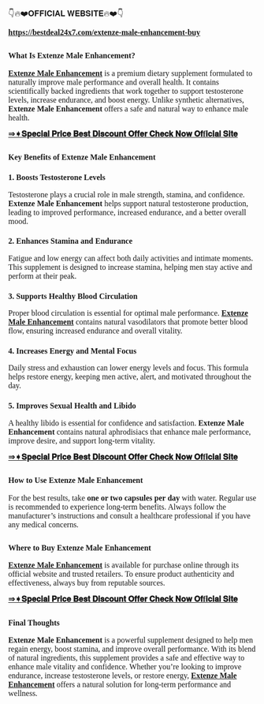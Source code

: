 <p><span style="font-family: georgia; font-size: medium;">👇🔥❤️𝐎𝐅𝐅𝐈𝐂𝐈𝐀𝐋 𝐖𝐄𝐁𝐒𝐈𝐓𝐄🔥❤️👇</span></p><p><span style="font-family: georgia; font-size: medium;"><a href="https://bestdeal24x7.com/extenze-male-enhancement-buy"><b>https://bestdeal24x7.com/extenze-male-enhancement-buy</b></a></span></p><h2><strong><span style="font-family: georgia; font-size: medium;">What Is Extenze Male Enhancement?</span></strong></h2><p><span style="font-family: georgia; font-size: medium;"><strong><a href="https://bestdeal24x7.com/extenze-male-enhancement-buy" target="_blank">Extenze Male Enhancement</a></strong> is a premium dietary supplement formulated to naturally improve male performance and overall health. It contains scientifically backed ingredients that work together to support testosterone levels, increase endurance, and boost energy. Unlike synthetic alternatives, <strong>Extenze Male Enhancement</strong> offers a safe and natural way to enhance male health.</span></p><p><span style="font-family: georgia; font-size: medium;"><a href="https://bestdeal24x7.com/extenze-male-enhancement-buy" target="_blank"><b>⇒➧𝐒𝐩𝐞𝐜𝐢𝐚𝐥 𝐏𝐫𝐢𝐜𝐞 𝐁𝐞𝐬𝐭 𝐃𝐢𝐬𝐜𝐨𝐮𝐧𝐭 𝐎𝐟𝐟𝐞𝐫 𝐂𝐡𝐞𝐜𝐤 𝐍𝐨𝐰 𝐎𝐟f𝐢𝐜𝐢𝐚𝐥 𝐒𝐢𝐭𝐞</b></a></span></p><h2><strong><span style="font-family: georgia; font-size: medium;">Key Benefits of Extenze Male Enhancement</span></strong></h2><h3><span style="font-family: georgia; font-size: medium;">1. <strong>Boosts Testosterone Levels</strong></span></h3><p><span style="font-family: georgia; font-size: medium;">Testosterone plays a crucial role in male strength, stamina, and confidence. <strong>Extenze Male Enhancement</strong> helps support natural testosterone production, leading to improved performance, increased endurance, and a better overall mood.</span></p><h3><span style="font-family: georgia; font-size: medium;">2. <strong>Enhances Stamina and Endurance</strong></span></h3><p><span style="font-family: georgia; font-size: medium;">Fatigue and low energy can affect both daily activities and intimate moments. This supplement is designed to increase stamina, helping men stay active and perform at their peak.</span></p><h3><span style="font-family: georgia; font-size: medium;">3. <strong>Supports Healthy Blood Circulation</strong></span></h3><p><span style="font-family: georgia; font-size: medium;">Proper blood circulation is essential for optimal male performance. <strong><a href="https://bestdeal24x7.com/extenze-male-enhancement-buy" target="_blank">Extenze Male Enhancement</a></strong> contains natural vasodilators that promote better blood flow, ensuring increased endurance and overall vitality.</span></p><h3><span style="font-family: georgia; font-size: medium;">4. <strong>Increases Energy and Mental Focus</strong></span></h3><p><span style="font-family: georgia; font-size: medium;">Daily stress and exhaustion can lower energy levels and focus. This formula helps restore energy, keeping men active, alert, and motivated throughout the day.</span></p><h3><span style="font-family: georgia; font-size: medium;">5. <strong>Improves Sexual Health and Libido</strong></span></h3><p><span style="font-family: georgia; font-size: medium;">A healthy libido is essential for confidence and satisfaction. <strong>Extenze Male Enhancement</strong> contains natural aphrodisiacs that enhance male performance, improve desire, and support long-term vitality.</span></p><p><span style="font-family: georgia; font-size: medium;"><a href="https://bestdeal24x7.com/extenze-male-enhancement-buy" target="_blank"><b>⇒➧𝐒𝐩𝐞𝐜𝐢𝐚𝐥 𝐏𝐫𝐢𝐜𝐞 𝐁𝐞𝐬𝐭 𝐃𝐢𝐬𝐜𝐨𝐮𝐧𝐭 𝐎𝐟𝐟𝐞𝐫 𝐂𝐡𝐞𝐜𝐤 𝐍𝐨𝐰 𝐎𝐟f𝐢𝐜𝐢𝐚𝐥 𝐒𝐢𝐭𝐞</b></a></span></p><h2><strong><span style="font-family: georgia; font-size: medium;">How to Use Extenze Male Enhancement</span></strong></h2><p><span style="font-family: georgia; font-size: medium;">For the best results, take <strong>one or two capsules per day</strong> with water. Regular use is recommended to experience long-term benefits. Always follow the manufacturer’s instructions and consult a healthcare professional if you have any medical concerns.</span></p><h2><strong><span style="font-family: georgia; font-size: medium;">Where to Buy Extenze Male Enhancement</span></strong></h2><p><span style="font-family: georgia; font-size: medium;"><strong><a href="https://bestdeal24x7.com/extenze-male-enhancement-buy" target="_blank">Extenze Male Enhancement</a></strong> is available for purchase online through its official website and trusted retailers. To ensure product authenticity and effectiveness, always buy from reputable sources.</span></p><p><span style="font-family: georgia; font-size: medium;"><a href="https://bestdeal24x7.com/extenze-male-enhancement-buy" target="_blank"><b>⇒➧𝐒𝐩𝐞𝐜𝐢𝐚𝐥 𝐏𝐫𝐢𝐜𝐞 𝐁𝐞𝐬𝐭 𝐃𝐢𝐬𝐜𝐨𝐮𝐧𝐭 𝐎𝐟𝐟𝐞𝐫 𝐂𝐡𝐞𝐜𝐤 𝐍𝐨𝐰 𝐎𝐟f𝐢𝐜𝐢𝐚𝐥 𝐒𝐢𝐭𝐞</b></a></span></p><h2><strong><span style="font-family: georgia; font-size: medium;">Final Thoughts</span></strong></h2><p><span style="font-family: georgia; font-size: medium;"><strong>Extenze Male Enhancement</strong> is a powerful supplement designed to help men regain energy, boost stamina, and improve overall performance. With its blend of natural ingredients, this supplement provides a safe and effective way to enhance male vitality and confidence. Whether you’re looking to improve endurance, increase testosterone levels, or restore energy, <strong><a href="https://bestdeal24x7.com/extenze-male-enhancement-buy" target="_blank">Extenze Male Enhancement</a></strong> offers a natural solution for long-term performance and wellness.</span></p>
